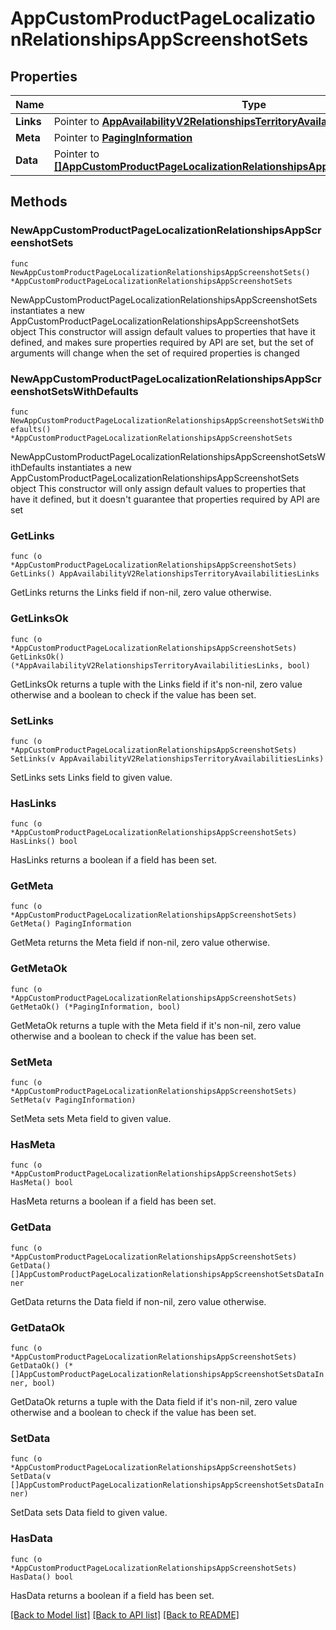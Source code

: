 # AppCustomProductPageLocalizationRelationshipsAppScreenshotSets

## Properties

Name | Type | Description | Notes
------------ | ------------- | ------------- | -------------
**Links** | Pointer to [**AppAvailabilityV2RelationshipsTerritoryAvailabilitiesLinks**](AppAvailabilityV2RelationshipsTerritoryAvailabilitiesLinks.md) |  | [optional] 
**Meta** | Pointer to [**PagingInformation**](PagingInformation.md) |  | [optional] 
**Data** | Pointer to [**[]AppCustomProductPageLocalizationRelationshipsAppScreenshotSetsDataInner**](AppCustomProductPageLocalizationRelationshipsAppScreenshotSetsDataInner.md) |  | [optional] 

## Methods

### NewAppCustomProductPageLocalizationRelationshipsAppScreenshotSets

`func NewAppCustomProductPageLocalizationRelationshipsAppScreenshotSets() *AppCustomProductPageLocalizationRelationshipsAppScreenshotSets`

NewAppCustomProductPageLocalizationRelationshipsAppScreenshotSets instantiates a new AppCustomProductPageLocalizationRelationshipsAppScreenshotSets object
This constructor will assign default values to properties that have it defined,
and makes sure properties required by API are set, but the set of arguments
will change when the set of required properties is changed

### NewAppCustomProductPageLocalizationRelationshipsAppScreenshotSetsWithDefaults

`func NewAppCustomProductPageLocalizationRelationshipsAppScreenshotSetsWithDefaults() *AppCustomProductPageLocalizationRelationshipsAppScreenshotSets`

NewAppCustomProductPageLocalizationRelationshipsAppScreenshotSetsWithDefaults instantiates a new AppCustomProductPageLocalizationRelationshipsAppScreenshotSets object
This constructor will only assign default values to properties that have it defined,
but it doesn't guarantee that properties required by API are set

### GetLinks

`func (o *AppCustomProductPageLocalizationRelationshipsAppScreenshotSets) GetLinks() AppAvailabilityV2RelationshipsTerritoryAvailabilitiesLinks`

GetLinks returns the Links field if non-nil, zero value otherwise.

### GetLinksOk

`func (o *AppCustomProductPageLocalizationRelationshipsAppScreenshotSets) GetLinksOk() (*AppAvailabilityV2RelationshipsTerritoryAvailabilitiesLinks, bool)`

GetLinksOk returns a tuple with the Links field if it's non-nil, zero value otherwise
and a boolean to check if the value has been set.

### SetLinks

`func (o *AppCustomProductPageLocalizationRelationshipsAppScreenshotSets) SetLinks(v AppAvailabilityV2RelationshipsTerritoryAvailabilitiesLinks)`

SetLinks sets Links field to given value.

### HasLinks

`func (o *AppCustomProductPageLocalizationRelationshipsAppScreenshotSets) HasLinks() bool`

HasLinks returns a boolean if a field has been set.

### GetMeta

`func (o *AppCustomProductPageLocalizationRelationshipsAppScreenshotSets) GetMeta() PagingInformation`

GetMeta returns the Meta field if non-nil, zero value otherwise.

### GetMetaOk

`func (o *AppCustomProductPageLocalizationRelationshipsAppScreenshotSets) GetMetaOk() (*PagingInformation, bool)`

GetMetaOk returns a tuple with the Meta field if it's non-nil, zero value otherwise
and a boolean to check if the value has been set.

### SetMeta

`func (o *AppCustomProductPageLocalizationRelationshipsAppScreenshotSets) SetMeta(v PagingInformation)`

SetMeta sets Meta field to given value.

### HasMeta

`func (o *AppCustomProductPageLocalizationRelationshipsAppScreenshotSets) HasMeta() bool`

HasMeta returns a boolean if a field has been set.

### GetData

`func (o *AppCustomProductPageLocalizationRelationshipsAppScreenshotSets) GetData() []AppCustomProductPageLocalizationRelationshipsAppScreenshotSetsDataInner`

GetData returns the Data field if non-nil, zero value otherwise.

### GetDataOk

`func (o *AppCustomProductPageLocalizationRelationshipsAppScreenshotSets) GetDataOk() (*[]AppCustomProductPageLocalizationRelationshipsAppScreenshotSetsDataInner, bool)`

GetDataOk returns a tuple with the Data field if it's non-nil, zero value otherwise
and a boolean to check if the value has been set.

### SetData

`func (o *AppCustomProductPageLocalizationRelationshipsAppScreenshotSets) SetData(v []AppCustomProductPageLocalizationRelationshipsAppScreenshotSetsDataInner)`

SetData sets Data field to given value.

### HasData

`func (o *AppCustomProductPageLocalizationRelationshipsAppScreenshotSets) HasData() bool`

HasData returns a boolean if a field has been set.


[[Back to Model list]](../README.md#documentation-for-models) [[Back to API list]](../README.md#documentation-for-api-endpoints) [[Back to README]](../README.md)


